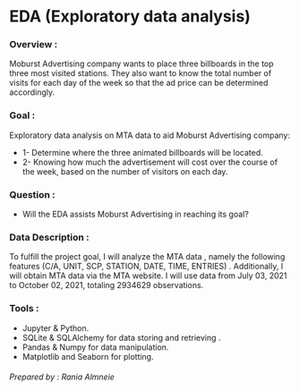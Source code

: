 # EDA (Exploratory data analysis)

### Overview :

Moburst Advertising company wants to place three billboards in the top three most visited stations. They also want to know the total number of visits for each day of the week so that the ad price can be determined accordingly.

### Goal :

Exploratory data analysis on MTA data to  aid Moburst Advertising company:
- 1- Determine where the three animated billboards will be located.
- 2- Knowing how much the advertisement will cost over the course of the week, based on the number of visitors on each day.

### Question :

- Will the EDA assists Moburst Advertising in reaching its goal? 

### Data Description :

To fulfill the project goal, I will analyze the MTA data , namely the following features (C/A, UNIT, SCP, STATION, DATE, TIME, ENTRIES) . Additionally, I will obtain MTA data via the MTA website. I will use data from July 03, 2021 to October 02, 2021, totaling 2934629 observations.

### Tools :

* Jupyter & Python.
* SQLite & SQLAlchemy for data storing and retrieving . 
* Pandas & Numpy  for data manipulation.
* Matplotlib and Seaborn for plotting.


###### Prepared by : Rania Almneie 
